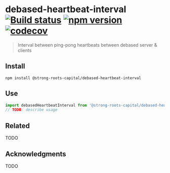 # debased-heartbeat-interval [![Build status](https://travis-ci.org/strong-roots-capital/debased-heartbeat-interval.svg?branch=master)](https://travis-ci.org/strong-roots-capital/debased-heartbeat-interval) [![npm version](https://img.shields.io/npm/v/@strong-roots-capital/debased-heartbeat-interval.svg)](https://npmjs.org/package/@strong-roots-capital/debased-heartbeat-interval) [![codecov](https://codecov.io/gh/strong-roots-capital/debased-heartbeat-interval/branch/master/graph/badge.svg)](https://codecov.io/gh/strong-roots-capital/debased-heartbeat-interval)

> Interval between ping-pong heartbeats between debased server &amp; clients

## Install

``` shell
npm install @strong-roots-capital/debased-heartbeat-interval
```

## Use

``` typescript
import debasedHeartbeatInterval from '@strong-roots-capital/debased-heartbeat-interval'
// TODO: describe usage
```

## Related

TODO

## Acknowledgments

TODO

